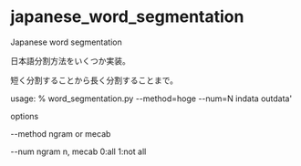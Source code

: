 # japanese_word_segmentation
Japanese word segmentation

日本語分割方法をいくつか実装。

短く分割することから長く分割することまで。


usage: % word_segmentation.py --method=hoge --num=N indata outdata'

options

  --method ngram or mecab

  --num    ngram n, mecab 0:all 1:not all
  
